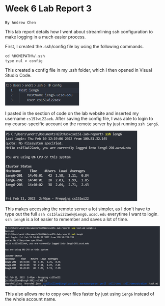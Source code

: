 # Week 6 Lab Report 3
`By Andrew Chen`

This lab report details how I went about streamlining ssh configuration to make logging in a much easier process.

First, I created the .ssh/config file by using the following commands.

```
cd %HOMEPATH%/.ssh
type nul > config
```

This created a config file in my .ssh folder, which I then opened in Visual Studio Code.

![img1](images\week-6\img1.png)

I pasted in the section of code on the lab website and inserted my username `cs15lwi22aek`. After saving the config file, I was able to login to my course-specific account on the remote server by just running `ssh ieng6`.

![img2](images\week-6\img2.png)

This makes accessing the remote server a lot simpler, as I don't have to type out the full `ssh cs15lwi22aek@ieng6.ucsd.edu` everytime I want to login. `ssh ieng6` is a lot easier to remember and saves a lot of time.

![img3](images\week-6\img3.png)

This also allows me to copy over files faster by just using `ieng6` instead of the whole account name.